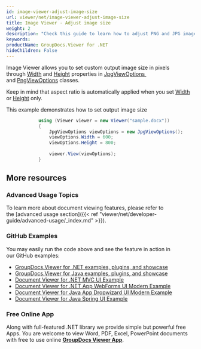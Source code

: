 ```yaml
---
id: image-viewer-adjust-image-size
url: viewer/net/image-viewer-adjust-image-size
title: Image Viewer - Adjust image size
weight: 2
description: "Check this guide to learn how to adjust PNG and JPG images size when viewing documents with Image Viewer by GroupDocs for .NET."
keywords: 
productName: GroupDocs.Viewer for .NET
hideChildren: False
---
```

Image Viewer allows you to set custom output image size in pixels through [Width](https://apireference.groupdocs.com/net/viewer/groupdocs.viewer.options/jpgviewoptions/properties/width) and [Height](https://apireference.groupdocs.com/net/viewer/groupdocs.viewer.options/jpgviewoptions/properties/height) properties in [JpgViewOptions ](https://apireference.groupdocs.com/net/viewer/groupdocs.viewer.options/jpgviewoptions) and [PngViewOptions](https://apireference.groupdocs.com/net/viewer/groupdocs.viewer.options/pngviewoptions) classes.

Keep in mind that aspect ratio is automatically applied when you set [Width](https://apireference.groupdocs.com/net/viewer/groupdocs.viewer.options/jpgviewoptions/properties/width) or [Height](https://apireference.groupdocs.com/net/viewer/groupdocs.viewer.options/jpgviewoptions/properties/height) only.

This example demonstrates how to set output image size

```csharp
            using (Viewer viewer = new Viewer("sample.docx"))
            {
               	JpgViewOptions viewOptions = new JpgViewOptions();
                viewOptions.Width = 600;
                viewOptions.Height = 800;
                
				viewer.View(viewOptions);
            }
```

## More resources
### Advanced Usage Topics
To learn more about document viewing features, please refer to the [advanced usage section]({{< ref "viewer/net/developer-guide/advanced-usage/_index.md" >}}).

### GitHub Examples
You may easily run the code above and see the feature in action in our GitHub examples:
*   [GroupDocs.Viewer for .NET examples, plugins, and showcase](https://github.com/groupdocs-viewer/GroupDocs.Viewer-for-.NET)    
*   [GroupDocs.Viewer for Java examples, plugins, and showcase](https://github.com/groupdocs-viewer/GroupDocs.Viewer-for-Java)    
*   [Document Viewer for .NET MVC UI Example](https://github.com/groupdocs-viewer/GroupDocs.Viewer-for-.NET-MVC)     
*   [Document Viewer for .NET App WebForms UI Modern Example](https://github.com/groupdocs-viewer/GroupDocs.Viewer-for-.NET-WebForms)    
*   [Document Viewer for Java App Dropwizard UI Modern Example](https://github.com/groupdocs-viewer/GroupDocs.Viewer-for-Java-Dropwizard)    
*   [Document Viewer for Java Spring UI Example](https://github.com/groupdocs-viewer/GroupDocs.Viewer-for-Java-Spring)

### Free Online App
Along with full-featured .NET library we provide simple but powerful free Apps.
You are welcome to view Word, PDF, Excel, PowerPoint documents with free to use online **[GroupDocs Viewer App](https://products.groupdocs.app/viewer)**.
